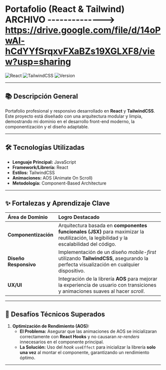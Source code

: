 # Portafolio (React & Tailwind)  ARCHIVO --------------> https://drive.google.com/file/d/14oPwAl-hCdYYfSrqxvFXaBZs19XGLXF8/view?usp=sharing
![React](https://img.shields.io/badge/React-61DAFB?style=for-the-badge&logo=react&logoColor=black)
![TailwindCSS](https://img.shields.io/badge/Tailwind_CSS-06B6D4?style=for-the-badge&logo=tailwind-css&logoColor=white)
![Version](https://img.shields.io/badge/Estado-Producci%C3%B3n-success?style=for-the-badge)

---

## 📚 Descripción General

Portafolio profesional y responsivo desarrollado en **React** y **TailwindCSS**. Este proyecto está diseñado con una arquitectura modular y limpia, demostrando mi dominio en el desarrollo front-end moderno, la componentización y el diseño adaptable.

---

## 🛠️ Tecnologías Utilizadas

* **Lenguaje Principal:** JavaScript
* **Framework/Librería:** React
* **Estilos:** TailwindCSS
* **Animaciones:** AOS (Animate On Scroll)
* **Metodología:** Component-Based Architecture

---

## ✨ Fortalezas y Aprendizaje Clave

| Área de Dominio | Logro Destacado |
| :--- | :--- |
| **Componentización** | Arquitectura basada en **componentes funcionales (JSX)** para maximizar la reutilización, la legibilidad y la escalabilidad del código. |
| **Diseño Responsivo** | Implementación de un diseño *mobile-first* utilizando **TailwindCSS**, asegurando la perfecta visualización en cualquier dispositivo. |
| **UX/UI** | Integración de la librería **AOS** para mejorar la experiencia de usuario con transiciones y animaciones suaves al hacer *scroll*. |

---

## 🚧 Desafíos Técnicos Superados

1.  **Optimización de Rendimiento (AOS):**
    * **El Problema:** Asegurar que las animaciones de AOS se inicializaran correctamente con **React Hooks** y no causaran *re-renders* innecesarios en el componente principal.
    * **La Solución:** Uso del *hook* `useEffect` para inicializar la librería **solo una vez** al montar el componente, garantizando un rendimiento óptimo.

---

